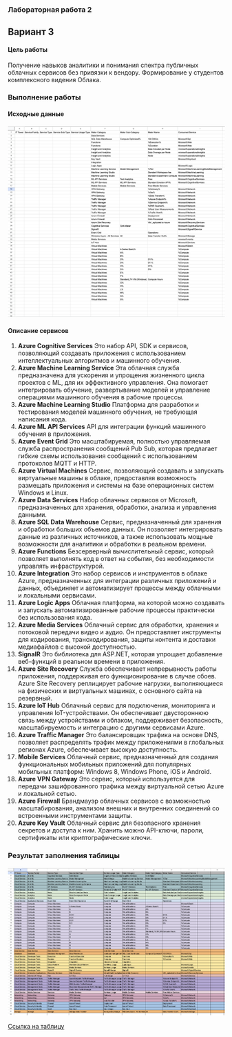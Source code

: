 ### Лабораторная работа 2
## Вариант 3
#### Цель работы
Получение навыков аналитики и понимания спектра публичных облачных сервисов без привязки к вендору. Формирование у студентов комплексного видения Облака. 
### Выполнение работы 
#### Исходные данные
![](./files/table1.png)
#### Описание сервисов 
1. **Azure Cognitive Services**
    Это набор API, SDK и сервисов, позволяющий создавать приложения с использованием интеллектуальных алгоритмов и машинного обучения.
2. **Azure Machine Learning Service**
   Эта облачная служба предназначена для ускорения и упрощения жизненного цикла проектов с ML, для их эффективного управления. Она помогает интегрировать обучение, развертывание моделей и управление операциями машинного обучения в рабочие процессы.
3. **Azure Machine Learning Studio**
   Платформа для разработки и тестирования моделей машинного обучения, не требующая написания кода.
4. **Azure ML API Services** 
   API для интеграции функций машинного обучения в приложения.
5. **Azure Event Grid**
    Это масштабируемая, полностью управляемая служба распространения сообщений Pub Sub, которая предлагает гибкие схемы использования сообщений с использованием протоколов MQTT и HTTP.
6. **Azure Virtual Machines**
    Сервис, позволяющий создавать и запускать виртуальные машины в облаке, предоставляя возможность размещать приложения и системы на базe операционных систем Windows и Linux.
7. **Azure Data Services**
    Набор облачных сервисов от Microsoft, предназначенных для хранения, обработки, анализа и управления данными. 
8. **Azure SQL Data Warehouse**
    Cервис, предназначенный для хранения и обработки больших объемов данных. Он позволяет интегрировать данные из различных источников, а также использовать мощные возможности для аналитики и обработки в реальном времени. 
9. **Azure Functions**
   Безсерверный вычислительный сервис, который позволяет выполнять код в ответ на события, без необходимости управлять инфраструктурой.
10. **Azure Integration**
    Это набор сервисов и инструментов в облаке Azure, предназначенных для интеграции различных приложений и данных, объединяет и автоматизирует процессы между облачными и локальными сервисами.
11. **Azure Logic Apps**
    Облачная платформа, на которой можно создавать и запускать автоматизированные рабочие процессы практически без использования кода.
12. **Azure Media Services**
    Облачный сервис для обработки, хранения и потоковой передачи видео и аудио. Он предоставляет инструменты для кодирования, транскодирования, защиты контента и доставки медиафайлов с высокой доступностью.
13. **SignalR**
    Это библиотека для ASP.NET, которая упрощает добавление веб-функций в реальном времени в приложения. 
14. **Azure Site Recovery**
    Служба обеспечивает непрерывность работы приложения, поддерживая его функционирование в случае сбоев. Azure Site Recovery реплицирует рабочие нагрузки, выполняющиеся на физических и виртуальных машинах, с основного сайта на резервный.
15. **Azure IoT Hub**
    Облачный сервис для подключения, мониторинга и управления IoT-устройствами. Он обеспечивает двустороннюю связь между устройствами и облаком, поддерживает безопасность, масштабируемость и интеграцию с другими сервисами Azure.
16. **Azure Traffic Manager**
     Это балансировщик трафика на основе DNS, позволяет распределять трафик между приложениями в глобальных регионах Azure, обеспечивает высокую доступность.
17. **Mobile Services**
    Облачный сервис, предназначенный для создания функциональных мобильных приложений для популярных мобильных платформ: Windows 8, Windows Phone, iOS и Android.
18. **Azure VPN Gateway**
     Это сервис, который используется для передачи зашифрованного трафика между виртуальной сетью Azure и локальной сетью.
19. **Azure Firewall**
    Брандмауэр облачных сервисов с возможностью масштабирования, анализом внешних и внутренних соединений со встроенными инструментами защиты. 
20. **Azure Key Vault**
    Облачный сервис для безопасного хранения секретов и доступа к ним. Хранить можно API-ключи, пароли, сертификаты или криптографические ключи.

### Результат заполнения таблицы
![](./files/table.png)

[Ссылка на таблицу](https://docs.google.com/spreadsheets/d/1aBO0rESEwW069DsAslqNMlt-KJlkSYC_/edit?usp=sharing&ouid=118056554976553961614&rtpof=true&sd=true)
